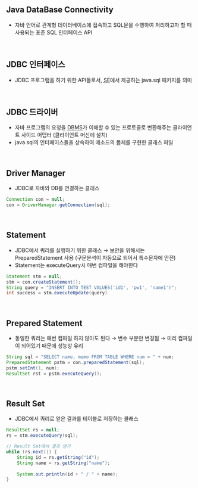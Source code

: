 <!-- --- --><!-- title: 개요 --><!-- updated: 2023-01-06 07:38:45Z --><!-- created: 2022-12-23 06:17:24Z --><!-- latitude: 37.24108640 --><!-- longitude: 127.17755370 --><!-- altitude: 0.0000 --><!-- --- -->## Java DataBase Connectivity- 자바 언어로 관계형 데이터베이스에 접속하고 SQL문을 수행하여 처리하고자 할 때 사용되는 표준 SQL 인터페이스 API<br>## JDBC 인터페이스- JDBC 프로그램을 하기 위한 API들로서, <abbr title="Standard Edition">SE</abbr>에서 제공하는 java.sql 패키지를 의미<br>## JDBC 드라이버- 자바 프로그램의 요청을 <abbr title="DataBase Mangement System">DBMS</abbr>가 이해할 수 있는 프로토콜로 변환해주는 클라이언트 사이드 어댑터 (클라이언트 머신에 설치)- java.sql의 인터페이스들을 상속하여 메소드의 몸체를 구현한 클래스 파일<br>## Driver Manager- JDBC로 자바와 DB를 연결하는 클래스```javaConnection con = null;con = DriverManager.getConnection(sql);```<br>## Statement- JDBC에서 쿼리를 실행하기 위한 클래스 → 보안을 위해서는 PreparedStatement 사용 (구문분석이 자동으로 되어서 특수문자에 안전)- Statement는 executeQuery시 매번 컴파일을 해야한다```javaStatement stm = null;stm = con.createStatement();String query = "INSERT INTO TEST VALUES('id1', 'pw1', 'name1')";int success = stm.executeUpdate(query)```<br>## Prepared Statement- 동일한 쿼리는 매번 컴파일 하지 않아도 된다  → 변수 부분만 변경됨  → 미리 컴파일이 되어있기 때문에 성능상 유리```javaString sql = "SELECT name, memo FROM TABLE WHERE num = " + num;PreparedStatement pstm = con.preparedStatement(sql);pstm.setInt(1, num);ResultSet rst = pstm.executeQuery();```<br>## Result Set- JDBC에서 쿼리로 얻은 결과를 테이블로 저장하는 클래스```javaResultSet rs = null;rs = stm.executeQuery(sql);// Result Set에서 결과 얻기while (rs.next()) {	String id = rs.getString("id");	String name = rs.getString("name");		System.out.println(id + " / " + name);}```
